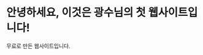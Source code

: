 <!DOCTYPE html>
<html lang="ko">
<head>
  <meta charset="UTF-8" />
  <title>광수님의 첫 웹사이트</title>
  <link rel="stylesheet" href="style.css" />
</head>
<body>
  <h1>안녕하세요, 이것은 광수님의 첫 웹사이트입니다!</h1>
  <p>무료로 만든 웹사이트입니다.</p>
</body>
</html>

